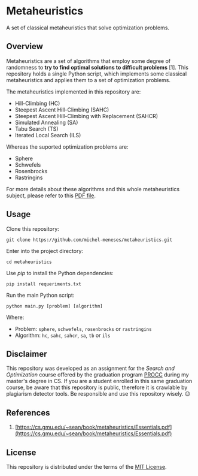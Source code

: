 # Metaheuristics
A set of classical metaheuristics that solve optimization problems.

## Overview

Metaheuristics are a set of algorithms that employ some degree of randomness to **try to find optimal solutions to difficult problems** [1]. This repository holds a single Python script, which implements some classical metaheuristics and applies them to a set of optimization problems. 

The metaheuristics implemented in this repository are:

 - Hill-Climbing (HC)
 - Steepest Ascent Hill-Climbing (SAHC)
 - Steepest Ascent Hill-Climbing with Replacement (SAHCR)
 - Simulated Annealing (SA)
 - Tabu Search (TS)
 - Iterated Local Search (ILS)

Whereas the suported optimization problems are:

 - Sphere
 - Schwefels
 - Rosenbrocks
 - Rastringins

For more details about these algorithms and this whole metaheuristics subject, please refer to this [PDF file](https://cs.gmu.edu/~sean/book/metaheuristics/Essentials.pdf).

## Usage

Clone this repository:

    git clone https://github.com/michel-meneses/metaheuristics.git

Enter into the project directory:

    cd metaheuristics

Use *pip* to install the Python dependencies:

    pip install requeriments.txt

Run the main Python script:

    python main.py [problem] [algorithm]

Where:
 - Problem: `sphere`, `schwefels`, `rosenbrocks` or `rastringins`
 - Algorithm: `hc`, `sahc`, `sahcr`, `sa`, `tb` or `ils`

## Disclaimer
This repository was developed as an assignment for the *Search and Optimization* course offered by the graduation program [PROCC](https://www.sigaa.ufs.br/sigaa/public/programa/portal.jsf?id=710) during my master's degree in CS. If you are a student enrolled in this same graduation course, be aware that this repository is public, therefore it is crawlable by plagiarism detector tools. Be responsible and use this repository wisely. 😉 

## References

 1. [https://cs.gmu.edu/~sean/book/metaheuristics/Essentials.pdf](https://cs.gmu.edu/~sean/book/metaheuristics/Essentials.pdf)
 
 
## License
This repository is distributed under the terms of the [MIT License](https://opensource.org/licenses/MIT).
